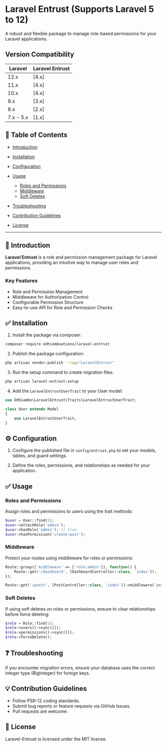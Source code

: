 # Laravel Entrust (Supports Laravel 5 to 12)

A robust and flexible package to manage role-based permissions for your Laravel applications.

## Version Compatibility

| Laravel   | Laravel Entrust |
| --------- | --------------- |
| 12.x      | \[4.x]          |
| 11.x      | \[4.x]          |
| 10.x      | \[4.x]          |
| 9.x       | \[3.x]          |
| 8.x       | \[2.x]          |
| 7.x - 5.x | \[1.x]          |

## 📌 Table of Contents

* [Introduction](#introduction)
* [Installation](#installation)
* [Configuration](#configuration)
* [Usage](#usage)

  * [Roles and Permissions](#roles-and-permissions)
  * [Middleware](#middleware)
  * [Soft Deletes](#soft-deletes)
* [Troubleshooting](#troubleshooting)
* [Contribution Guidelines](#contribution-guidelines)
* [License](#license)

---

## 🚀 Introduction

**Laravel Entrust** is a role and permission management package for Laravel applications, providing an intuitive way to manage user roles and permissions.

### Key Features

* Role and Permission Management
* Middleware for Authorization Control
* Configurable Permission Structure
* Easy-to-use API for Role and Permission Checks

## ✅ Installation

1. Install the package via composer:

```bash
composer require odhiamboatieno/laravel-entrust
```

2. Publish the package configuration:

```bash
php artisan vendor:publish --tag="LaravelEntrust"
```

3. Run the setup command to create migration files:

```bash
php artisan laravel-entrust:setup
```

4. Add the `LaravelEntrustUserTrait` to your User model:

```php
use Odhiambo\LaravelEntrust\Traits\LaravelEntrustUserTrait;

class User extends Model
{
    use LaravelEntrustUserTrait;
}
```

## ⚙️ Configuration

1. Configure the published file in `config/entrust.php` to set your models, tables, and guard settings.

2. Define the roles, permissions, and relationships as needed for your application.

## ✅ Usage

### Roles and Permissions

Assign roles and permissions to users using the trait methods:

```php
$user = User::find(1);
$user->attachRole('admin');
$user->hasRole('admin'); // true
$user->hasPermission('create-post');
```

### Middleware

Protect your routes using middleware for roles or permissions:

```php
Route::group(['middleware' => ['role:admin']], function() {
    Route::get('/dashboard', [DashboardController::class, 'index']);
});

Route::get('/posts', [PostController::class, 'index'])->middleware('permission:view-posts');
```

### Soft Deletes

If using soft deletes on roles or permissions, ensure to clear relationships before force deleting:

```php
$role = Role::find(1);
$role->users()->sync([]);
$role->permissions()->sync([]);
$role->forceDelete();
```

## ❓ Troubleshooting

If you encounter migration errors, ensure your database uses the correct integer type (BigInteger) for foreign keys.

## 💡 Contribution Guidelines

* Follow PSR-12 coding standards.
* Submit bug reports or feature requests via GitHub Issues.
* Pull requests are welcome.

## 📜 License

Laravel-Entrust is licensed under the MIT license.
